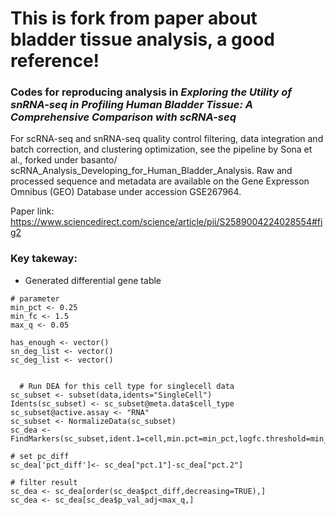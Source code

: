 # This is fork from paper about bladder tissue analysis, a good reference!

### Codes for reproducing analysis in *Exploring the Utility of snRNA-seq in Profiling Human Bladder Tissue: A Comprehensive Comparison with scRNA-seq*
For scRNA-seq and snRNA-seq quality control filtering, data integration and batch correction, and clustering optimization, see the pipeline by Sona et al., forked under basanto/ scRNA_Analysis_Developing_for_Human_Bladder_Analysis. Raw and processed sequence and metadata are available on the Gene Expresson Omnibus (GEO) Database under accession GSE267964.

Paper link: 
https://www.sciencedirect.com/science/article/pii/S2589004224028554#fig2

### Key takeway:

- Generated differential gene table
```
# parameter
min_pct <- 0.25
min_fc <- 1.5
max_q <- 0.05

has_enough <- vector()
sn_deg_list <- vector()
sc_deg_list <- vector()
  
  
  # Run DEA for this cell type for singlecell data
sc_subset <- subset(data,idents="SingleCell")
Idents(sc_subset) <- sc_subset@meta.data$cell_type
sc_subset@active.assay <- "RNA"
sc_subset <- NormalizeData(sc_subset)
sc_dea <- FindMarkers(sc_subset,ident.1=cell,min.pct=min_pct,logfc.threshold=min_fc)

# set pc_diff
sc_dea['pct_diff']<- sc_dea["pct.1"]-sc_dea["pct.2"]

# filter result
sc_dea <- sc_dea[order(sc_dea$pct_diff,decreasing=TRUE),]
sc_dea <- sc_dea[sc_dea$p_val_adj<max_q,]
  
```


